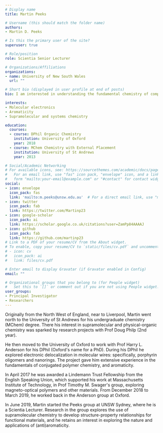 ```yaml
---
# Display name
title: Martin Peeks

# Username (this should match the folder name)
authors:
- Martin D. Peeks

# Is this the primary user of the site?
superuser: true

# Role/position
role: Scientia Senior Lecturer

# Organizations/Affiliations
organizations:
- name: University of New South Wales
  url: ""

# Short bio (displayed in user profile at end of posts)
bio: I am interested in understanding the fundamental chemistry of complex molecules and molecular systems.

interests:
- Molecular electronics
- Aromaticity
- Supramolecular and systems chemistry

education:
  courses:
  - course: DPhil Organic Chemistry
    institution: University of Oxford
    year: 2018
  - course: MChem Chemistry with External Placement
    institution: University of St Andrews
    year: 2013

# Social/Academic Networking
# For available icons, see: https://sourcethemes.com/academic/docs/page-builder/#icons
#   For an email link, use "fas" icon pack, "envelope" icon, and a link in the
#   form "mailto:your-email@example.com" or "#contact" for contact widget.
social:
- icon: envelope
  icon_pack: fas
  link: 'mailto:m.peeks@unsw.edu.au'  # For a direct email link, use "mailto:test@example.org".
- icon: twitter
  icon_pack: fab
  link: https://twitter.com/Martinp23
- icon: google-scholar
  icon_pack: ai
  link: https://scholar.google.co.uk/citations?user=ZamPp84AAAAJ
- icon: github
  icon_pack: fab
  link: https://github.com/martinp23
# Link to a PDF of your resume/CV from the About widget.
# To enable, copy your resume/CV to `static/files/cv.pdf` and uncomment the lines below.
# - icon: cv
#   icon_pack: ai
#   link: files/cv.pdf

# Enter email to display Gravatar (if Gravatar enabled in Config)
email: ""

# Organizational groups that you belong to (for People widget)
#   Set this to `[]` or comment out if you are not using People widget.
user_groups:
- Principal Investigator
- Researchers
---
```


Originally from the North West of England, near to Liverpool, Martin went north to the University of St Andrews for his undergraduate chemistry (MChem) degree. There his interest in supramolecular and physical-organic chemistry was sparked by research projects with Prof Doug Philp (2nd year).

He then moved to the University of Oxford to work with Prof Harry L. Anderson for his DPhil (Oxford's name for a PhD). During his DPhil he explored electronic delocalization in molecular wires: specifically, porphyrin oligomers and nanorings. The project gave him extensive experience in the fundamentals of conjugated polymer chemistry, and aromaticity.

In April 2017 he was awarded a Lindemann Trust Fellowship from the English Speaking Union, which supported his work at Massachusetts Institute of Technology, in Prof Timothy M. Swager's group, exploring magneto-optical polymers and other materials. From December 2018 to March 2019, he worked back in the Anderson group at Oxford.

In June 2019, Martin started the Peeks group at UNSW Sydney, where he is a Scientia Lecturer. Research in the group explores the use of supramolecular chemistry to develop structure-property relationships for functional materials, and he retains an interest in exploring the nature and applications of (anti)aromaticity.

